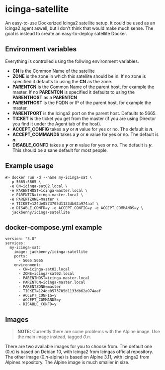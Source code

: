 # icinga-satellite
An easy-to-use Dockerized Icinga2 satellite setup. It could be used as an
Icinga2 agent aswell, but I don't think that would make much sense. The goal
is instead to create an easy-to-deploy satellite Docker.

## Environment variables
Everything is controlled using the follwing environment variables.

* **CN** is the Common Name of the satellite
* **ZONE** is the zone in which this satellite should be in. If no zone is specified
  it defaults to using the **CN** as the zone.
* **PARENTCN** is the Common Name of the parent host, for example the master. If
  no **PARENTCN** is specified it defaults to using the **PARENTHOST** as a
  **PARENTCN**
* **PARENTHOST** is the FQDN or IP of the parent host, for example the master.
* **PARENTPORT** is the Icinga2 port on the parent host. Defaults to 5665.
* **TICKET** is the ticket you get from the master (if you are using Director
  you find it under the Agent tab of the host).
* **ACCEPT_CONFIG** takes a ***y*** or ***n*** value for yes or no. The default is
  ***n***.
* **ACCEPT_COMMANDS** takes a ***y*** or ***n*** value for yes or no. The default is
  ***n***.
* **DISABLE_CONFD** takes a ***y*** or ***n*** value for yes or no. The default is
  ***y***. This should be a sane default for most people.

## Example usage
```
#> docker run -d --name my-icinga-sat \
  -p 5665:5665 \
  -e CN=icinga-sat02.local \
  -e PARENTHOST=icinga-master.local \
  -e PARENTCN=icinga-master.local \
  -e PARENTZONE=master \
  -e TICKET=124de0573705d1133db62a974aaf \
  -e DISABLE_CONFD=y -e ACCEPT_CONFIG=y -e ACCEPT_COMMANDS=y \ 
   jackbenny/icinga-satellite
```

## docker-compose.yml example
```
version: "3.8"
services:
  my-icinga-sat:
    image: jackbenny/icinga-satellite
    ports:
      - 5665:5665
    environment:
      - CN=icinga-sat02.local
      - ZONE=icinga-sat02.local
      - PARENTHOST=icinga-master.local
      - PARENTCN=icinga-master.local
      - PARENTZONE=master
      - TICKET=124de0573705d1133db62a974aaf
      - ACCEPT_CONFIG=y
      - ACCEPT_COMMANDS=y
      - DISABLE_CONFD=y
```

## Images

> **NOTE:** Currently there are some problems with the Alpine image. Use the main image
> instead, tagged *0.n*.

There are two available images for you to choose from. The default one (0.*n*) is based on
Debian 10, with Icinga2 from Icingas official repository. The other image (0.*n*-alpine) is
based on Alpine 3.11, with Icinga2 from Alpines repository. The Alpine image is much smaller
in size.
